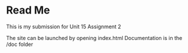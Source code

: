 # Read Me

This is my submission for Unit 15 Assignment 2

The site can be launched by opening index.html
Documentation is in the /doc folder

